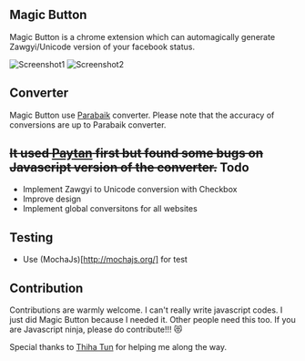 Magic Button
---
Magic Button is a chrome extension which can automagically generate Zawgyi/Unicode version of your facebook status.

![Screenshot1](screenshot1.png "screenshot1")
![Screenshot2](screenshot2.png "screenshot2")

Converter
---
Magic Button use [Parabaik](https://github.com/ngwestar/parabaik) converter.
Please note that the accuracy of conversions are up to Parabaik converter.

~~It used [Paytan](https://github.com/trhura/paytan) first but found some bugs on Javascript version of the converter.~~
Todo
---
- Implement Zawgyi to Unicode conversion with Checkbox
- Improve design
- Implement global conversitons for all websites

Testing
---
- Use (MochaJs)[http://mochajs.org/] for test

Contribution
---
Contributions are warmly welcome. I can't really write javascript codes. I just did Magic Button because I needed it. Other people need this too. If you are Javascript ninja, please do contribute!!! 😻

Special thanks to [Thiha Tun](https://github.com/alt332) for helping me along the way.